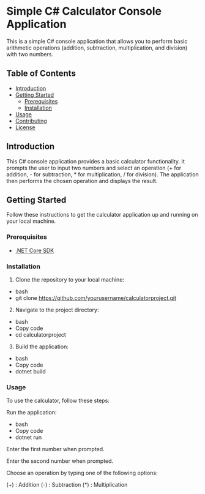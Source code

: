 # Simple C# Calculator Console Application

This is a simple C# console application that allows you to perform basic arithmetic operations (addition, subtraction, multiplication, and division) with two numbers.

## Table of Contents

- [Introduction](#introduction)
- [Getting Started](#getting-started)
  - [Prerequisites](#prerequisites)
  - [Installation](#installation)
- [Usage](#usage)
- [Contributing](#contributing)
- [License](#license)

## Introduction

This C# console application provides a basic calculator functionality. It prompts the user to input two numbers and select an operation (+ for addition, - for subtraction, * for multiplication, / for division). The application then performs the chosen operation and displays the result.

## Getting Started

Follow these instructions to get the calculator application up and running on your local machine.

### Prerequisites

- [.NET Core SDK](https://dotnet.microsoft.com/download/dotnet)

### Installation

1. Clone the repository to your local machine:

  - bash
  - git clone https://github.com/yourusername/calculatorproject.git
   
2. Navigate to the project directory:

  - bash
  - Copy code
  - cd calculatorproject

3. Build the application:

  - bash
  - Copy code
  - dotnet build

### Usage

To use the calculator, follow these steps:

Run the application:

- bash
- Copy code
- dotnet run
            
Enter the first number when prompted.

Enter the second number when prompted.

Choose an operation by typing one of the following options:

(+) : Addition
(-) : Subtraction
(*) : Multiplication
